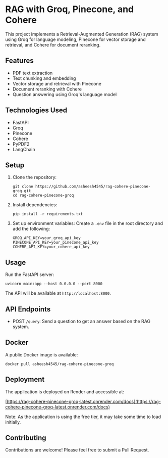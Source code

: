 # RAG with Groq, Pinecone, and Cohere

This project implements a Retrieval-Augmented Generation (RAG) system using Groq for language modeling, Pinecone for vector storage and retrieval, and Cohere for document reranking.

## Features

- PDF text extraction
- Text chunking and embedding
- Vector storage and retrieval with Pinecone
- Document reranking with Cohere
- Question answering using Groq's language model

## Technologies Used

- FastAPI
- Groq
- Pinecone
- Cohere
- PyPDF2
- LangChain

## Setup

1. Clone the repository:
   ```
   git clone https://github.com/asheesh4545/rag-cohere-pinecone-groq.git
   cd rag-cohere-pinecone-groq
   ```

2. Install dependencies:
   ```
   pip install -r requirements.txt
   ```

3. Set up environment variables:
   Create a `.env` file in the root directory and add the following:
   ```
   GROQ_API_KEY=your_groq_api_key
   PINECONE_API_KEY=your_pinecone_api_key
   COHERE_API_KEY=your_cohere_api_key
   ```

## Usage

Run the FastAPI server:
```
uvicorn main:app --host 0.0.0.0 --port 8000
```

The API will be available at `http://localhost:8000`.

## API Endpoints

- POST `/query`: Send a question to get an answer based on the RAG system.

## Docker

A public Docker image is available:

```
docker pull asheesh4545/rag-cohere-pinecone-groq
```

## Deployment

The application is deployed on Render and accessible at:

[https://rag-cohere-pinecone-groq-latest.onrender.com/docs](https://rag-cohere-pinecone-groq-latest.onrender.com/docs)

Note: As the application is using the free tier, it may take some time to load initially.

## Contributing

Contributions are welcome! Please feel free to submit a Pull Request.


